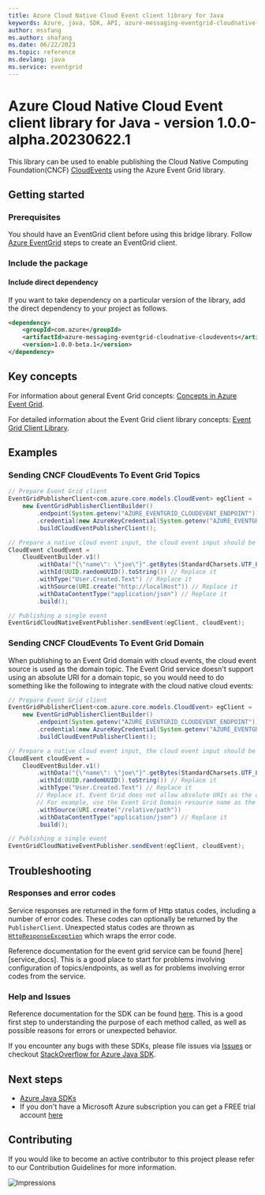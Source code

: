 ```yaml
---
title: Azure Cloud Native Cloud Event client library for Java
keywords: Azure, java, SDK, API, azure-messaging-eventgrid-cloudnative-cloudevents, eventgrid
author: mssfang
ms.author: shafang
ms.date: 06/22/2023
ms.topic: reference
ms.devlang: java
ms.service: eventgrid
---
```

# Azure Cloud Native Cloud Event client library for Java - version 1.0.0-alpha.20230622.1 


This library can be used to enable publishing the Cloud Native Computing Foundation(CNCF) [CloudEvents][CNCFCloudEvents]
using the Azure Event Grid library. 

## Getting started

### Prerequisites
You should have an EventGrid client before using this bridge library. Follow [Azure EventGrid][eventgridGettingStarted]
steps to create an EventGrid client.

### Include the package

#### Include direct dependency
If you want to take dependency on a particular version of the library, add the direct dependency to your project as follows.

[//]: # ({x-version-update-start;com.azure:azure-messaging-cloudnative-cloudevents;current})
```xml
<dependency>
    <groupId>com.azure</groupId>
    <artifactId>azure-messaging-eventgrid-cloudnative-cloudevents</artifactId>
    <version>1.0.0-beta.1</version>
</dependency>
```
[//]: # ({x-version-update-end})

## Key concepts
For information about general Event Grid concepts: [Concepts in Azure Event Grid][eventgridConcept].

For detailed information about the Event Grid client library concepts: [Event Grid Client Library][eventgridClientConcept].

## Examples

### Sending CNCF CloudEvents To Event Grid Topics
```java readme-sample-sendCNCFCloudEvents-topic
// Prepare Event Grid client
EventGridPublisherClient<com.azure.core.models.CloudEvent> egClient =
    new EventGridPublisherClientBuilder()
        .endpoint(System.getenv("AZURE_EVENTGRID_CLOUDEVENT_ENDPOINT"))
        .credential(new AzureKeyCredential(System.getenv("AZURE_EVENTGRID_CLOUDEVENT_KEY")))
        .buildCloudEventPublisherClient();

// Prepare a native cloud event input, the cloud event input should be replace with your own.
CloudEvent cloudEvent =
    CloudEventBuilder.v1()
        .withData("{\"name\": \"joe\"}".getBytes(StandardCharsets.UTF_8)) // Replace it
        .withId(UUID.randomUUID().toString()) // Replace it
        .withType("User.Created.Text") // Replace it
        .withSource(URI.create("http://localHost")) // Replace it
        .withDataContentType("application/json") // Replace it
        .build();

// Publishing a single event
EventGridCloudNativeEventPublisher.sendEvent(egClient, cloudEvent);
```

### Sending CNCF CloudEvents To Event Grid Domain
When publishing to an Event Grid domain with cloud events, the cloud event source is used as the domain topic.
The Event Grid service doesn't support using an absolute URI for a domain topic, so you would need to do
something like the following to integrate with the cloud native cloud events:
```java readme-sample-sendCNCFCloudEvents-domain
// Prepare Event Grid client
EventGridPublisherClient<com.azure.core.models.CloudEvent> egClient =
    new EventGridPublisherClientBuilder()
        .endpoint(System.getenv("AZURE_EVENTGRID_CLOUDEVENT_ENDPOINT"))
        .credential(new AzureKeyCredential(System.getenv("AZURE_EVENTGRID_CLOUDEVENT_KEY")))
        .buildCloudEventPublisherClient();

// Prepare a native cloud event input, the cloud event input should be replace with your own.
CloudEvent cloudEvent =
    CloudEventBuilder.v1()
        .withData("{\"name\": \"joe\"}".getBytes(StandardCharsets.UTF_8)) // Replace it
        .withId(UUID.randomUUID().toString()) // Replace it
        .withType("User.Created.Text") // Replace it
        // Replace it. Event Grid does not allow absolute URIs as the domain topic.
        // For example, use the Event Grid Domain resource name as the relative path.
        .withSource(URI.create("/relative/path"))
        .withDataContentType("application/json") // Replace it
        .build();

// Publishing a single event
EventGridCloudNativeEventPublisher.sendEvent(egClient, cloudEvent);
```

## Troubleshooting

### Responses and error codes

Service responses are returned in the form of Http status codes, including a number
of error codes. These codes can optionally be returned by the `PublisherClient`.
Unexpected status codes are thrown as [`HttpResponseException`][HttpResponseException]
which wraps the error code.

Reference documentation for the event grid service can be found [here][service_docs]. This is a
good place to start for problems involving configuration of topics/endpoints, as well as for
problems involving error codes from the service.

### Help and Issues

Reference documentation for the SDK can be found [here][javadocs]. This is a good first step
to understanding the purpose of each method called, as well as possible reasons for errors
or unexpected behavior.

If you encounter any bugs with these SDKs, please file issues via [Issues](https://github.com/Azure/azure-sdk-for-java/issues) or checkout [StackOverflow for Azure Java SDK](https://stackoverflow.com/questions/tagged/azure-java-sdk).

## Next steps

- [Azure Java SDKs](/java/azure/)
- If you don't have a Microsoft Azure subscription you can get a FREE trial account [here](https://go.microsoft.com/fwlink/?LinkId=330212)

## Contributing

If you would like to become an active contributor to this project please refer to our 
Contribution Guidelines for more information.

<!-- LINKS -->
[eventgridGettingStarted]: https://github.com/Azure/azure-sdk-for-java/tree/main/sdk/eventgrid/azure-messaging-eventgrid#getting-started
[eventgridConcept]: /azure/event-grid/concepts
[eventgridClientConcept]: https://github.com/Azure/azure-sdk-for-java/tree/main/sdk/eventgrid/azure-messaging-eventgrid#key-concepts
[javadocs]: https://azure.github.io/azure-sdk-for-java/eventgrid.html
[CNCFCloudEvents]: https://cloudevents.github.io/sdk-java/
[HttpResponseException]: https://github.com/Azure/azure-sdk-for-java/blob/main/sdk/core/azure-core/src/main/java/com/azure/core/exception/HttpResponseException.java

![Impressions](https://azure-sdk-impressions.azurewebsites.net/api/impressions/azure-sdk-for-java%2Fsdk%2Feventgrid%2Fazure-messaging-eventgrid-cloudnative-cloudevents%2FREADME.png)


